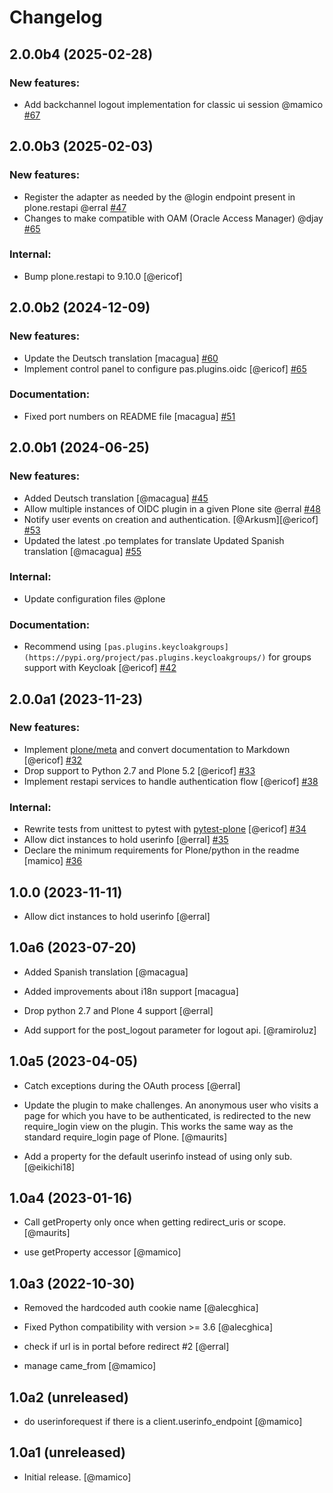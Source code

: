 # Changelog

<!--
   You should *NOT* be adding new change log entries to this file.
   You should create a file in the news directory instead.
   For helpful instructions, please see:
   https://github.com/plone/plone.releaser/blob/master/ADD-A-NEWS-ITEM.rst
-->

<!-- towncrier release notes start -->

## 2.0.0b4 (2025-02-28)


### New features:

- Add backchannel logout implementation for classic ui session @mamico [#67](https://github.com/collective/pas.plugins.oidc/issues/67)

## 2.0.0b3 (2025-02-03)


### New features:

- Register the adapter as needed by the @login endpoint present in plone.restapi @erral [#47](https://github.com/collective/pas.plugins.oidc/issues/47)
- Changes to make compatible with OAM (Oracle Access Manager) @djay [#65](https://github.com/collective/pas.plugins.oidc/pull/64)


### Internal:

- Bump plone.restapi to 9.10.0 [@ericof]


## 2.0.0b2 (2024-12-09)


### New features:

- Update the Deutsch translation [macagua] [#60](https://github.com/collective/pas.plugins.oidc/issues/60)
- Implement control panel to configure pas.plugins.oidc [@ericof] [#65](https://github.com/collective/pas.plugins.oidc/issues/65)


### Documentation:

- Fixed port numbers on README file [macagua] [#51](https://github.com/collective/pas.plugins.oidc/issues/51)


## 2.0.0b1 (2024-06-25)


### New features:

- Added Deutsch translation
  [@macagua] [#45](https://github.com/collective/pas.plugins.oidc/issues/45)
- Allow multiple instances of OIDC plugin in a given Plone site @erral [#48](https://github.com/collective/pas.plugins.oidc/issues/48)
- Notify user events on creation and authentication. [@Arkusm][@ericof] [#53](https://github.com/collective/pas.plugins.oidc/issues/53)
- Updated the latest .po templates for translate
  Updated Spanish translation
  [@macagua] [#55](https://github.com/collective/pas.plugins.oidc/issues/55)


### Internal:

- Update configuration files @plone 


### Documentation:

- Recommend using `[pas.plugins.keycloakgroups](https://pypi.org/project/pas.plugins.keycloakgroups/)` for groups support with Keycloak [@ericof] [#42](https://github.com/collective/pas.plugins.oidc/issues/42)


## 2.0.0a1 (2023-11-23)


### New features:

- Implement [plone/meta](https://github.com/plone/meta) and convert documentation to Markdown [@ericof] [#32](https://github.com/collective/pas.plugins.oidc/issues/32)
- Drop support to Python 2.7 and Plone 5.2 [@ericof] [#33](https://github.com/collective/pas.plugins.oidc/issues/33)
- Implement restapi services to handle authentication flow [@ericof] [#38](https://github.com/collective/pas.plugins.oidc/issues/38)


### Internal:

- Rewrite tests from unittest to pytest with [pytest-plone](https://pypi.org/project/pytest-plone/) [@ericof] [#34](https://github.com/collective/pas.plugins.oidc/issues/34)
- Allow dict instances to hold userinfo [@erral] [#35](https://github.com/collective/pas.plugins.oidc/issues/35)
- Declare the minimum requirements for Plone/python in the readme [mamico] [#36](https://github.com/collective/pas.plugins.oidc/issues/36)


## 1.0.0 (2023-11-11)

- Allow dict instances to hold userinfo [@erral]

## 1.0a6 (2023-07-20)

- Added Spanish translation [@macagua]

- Added improvements about i18n support [macagua]

- Drop python 2.7 and Plone 4 support [@erral]

- Add support for the post_logout parameter for logout api. [@ramiroluz]


## 1.0a5 (2023-04-05)

- Catch exceptions during the OAuth process [@erral]

- Update the plugin to make challenges.
  An anonymous user who visits a page for which you have to be authenticated,
  is redirected to the new require_login view on the plugin.
  This works the same way as the standard require_login page of Plone.
  [@maurits]

- Add a property for the default userinfo instead of using only sub. [@eikichi18]


## 1.0a4 (2023-01-16)

- Call getProperty only once when getting redirect_uris or scope. [@maurits]

- use getProperty accessor [@mamico]


## 1.0a3 (2022-10-30)

- Removed the hardcoded auth cookie name [@alecghica]

- Fixed Python compatibility with version >= 3.6 [@alecghica]

- check if url is in portal before redirect #2 [@erral]

- manage came_from [@mamico]

## 1.0a2 (unreleased)

- do userinforequest if there is a client.userinfo_endpoint [@mamico]

## 1.0a1 (unreleased)

- Initial release. [@mamico]
